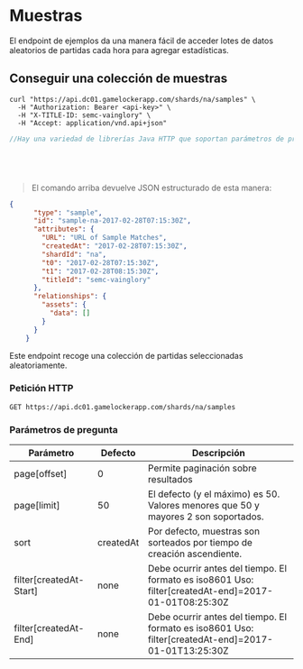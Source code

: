 # Muestras

El endpoint de ejemplos da una manera fácil de acceder lotes de datos aleatorios de partidas cada hora para agregar estadísticas.

## Conseguir una colección de muestras

```shell
curl "https://api.dc01.gamelockerapp.com/shards/na/samples" \
  -H "Authorization: Bearer <api-key>" \
  -H "X-TITLE-ID: semc-vainglory" \
  -H "Accept: application/vnd.api+json"
```
```java
//Hay una variedad de librerías Java HTTP que soportan parámetros de pregunta.
```
```python
```
```ruby
```
```javascript
```
```go
```
> El comando arriba devuelve JSON estructurado de esta manera:

```json
{
      "type": "sample",
      "id": "sample-na-2017-02-28T07:15:30Z",
      "attributes": {
        "URL": "URL of Sample Matches",
        "createdAt": "2017-02-28T07:15:30Z",
        "shardId": "na",
        "t0": "2017-02-28T07:15:30Z",
        "t1": "2017-02-28T08:15:30Z",
        "titleId": "semc-vainglory"
      },
      "relationships": {
        "assets": {
          "data": []
        }
      }
    }
```

Este endpoint recoge una colección de partidas seleccionadas aleatoriamente. 

### Petición HTTP

`GET https://api.dc01.gamelockerapp.com/shards/na/samples`
 
### Parámetros de pregunta
 
Parámetro | Defecto | Descripción |
--------- | ------- | -----------   
page[offset] | 0 | Permite paginación sobre resultados 
page[limit] | 50 | El defecto (y el máximo) es 50. Valores menores que 50 y mayores 2 son soportados.
sort | createdAt | Por defecto, muestras son sorteados por tiempo de creación ascendiente. 
filter[createdAt-Start] | none | Debe ocurrir antes del tiempo. El formato es iso8601 Uso: filter[createdAt-end]=2017-01-01T08:25:30Z
filter[createdAt-End] | none | Debe ocurrir antes del tiempo. El formato es iso8601 Uso: filter[createdAt-end]=2017-01-01T13:25:30Z